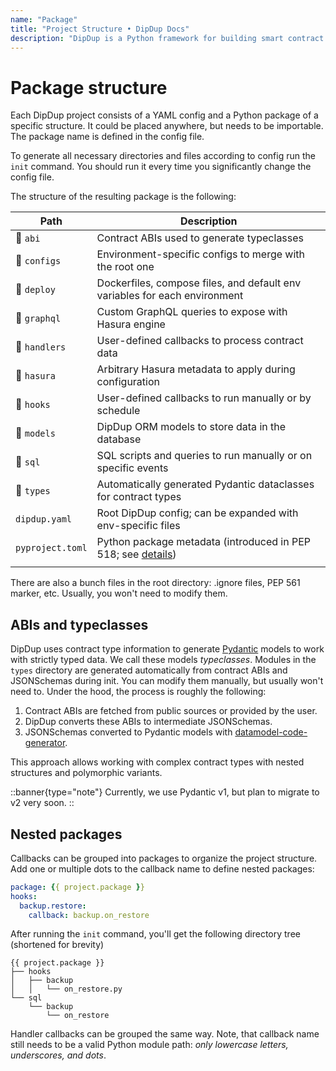 ```yaml
---
name: "Package"
title: "Project Structure • DipDup Docs"
description: "DipDup is a Python framework for building smart contract indexers. It helps developers focus on business logic instead of writing a boilerplate to store and serve data."
---
```


# Package structure

Each DipDup project consists of a YAML config and a Python package of a specific structure. It could be placed anywhere, but needs to be importable. The package name is defined in the config file.

To generate all necessary directories and files according to config run the `init` command. You should run it every time you significantly change the config file.

The structure of the resulting package is the following:

| Path                     | Description                                                                                                                          |
| ------------------------ | ------------------------------------------------------------------------------------------------------------------------------------ |
| :file_folder: `abi`      | Contract ABIs used to generate typeclasses                                                                                           |
| :file_folder: `configs`  | Environment-specific configs to merge with the root one                                                                              |
| :file_folder: `deploy`   | Dockerfiles, compose files, and default env variables for each environment                                                                                    |
| :file_folder: `graphql`  | Custom GraphQL queries to expose with Hasura engine                                                                                                    |
| :file_folder: `handlers` | User-defined callbacks to process contract data                                                                                      |
| :file_folder: `hasura`   | Arbitrary Hasura metadata to apply during configuration                                                                              |
| :file_folder: `hooks`    | User-defined callbacks to run manually or by schedule                                                                                |
| :file_folder: `models`   | DipDup ORM models to store data in the database                                                                                      |
| :file_folder: `sql`      | SQL scripts and queries to run manually or on specific events                                                                        |
| :file_folder: `types`    | Automatically generated Pydantic dataclasses for contract types                                                                      |
| `dipdup.yaml`            | Root DipDup config; can be expanded with env-specific files                                                                          |
| `pyproject.toml`         | Python package metadata (introduced in PEP 518; see [details](https://pip.pypa.io/en/stable/reference/build-system/pyproject-toml/)) |
|                          |                                                                                                                                      |

There are also a bunch files in the root directory: .ignore files, PEP 561 marker, etc. Usually, you won't need to modify them.

## ABIs and typeclasses

DipDup uses contract type information to generate [Pydantic](https://docs.pydantic.dev/) models to work with strictly typed data. We call these models _typeclasses_. Modules in the `types` directory are generated automatically from contract ABIs and JSONSchemas during init. You can modify them manually, but usually won't need to. Under the hood, the process is roughly the following:

1. Contract ABIs are fetched from public sources or provided by the user.
2. DipDup converts these ABIs to intermediate JSONSchemas.
3. JSONSchemas converted to Pydantic models with [datamodel-code-generator](https://pydantic-docs.helpmanual.io/datamodel_code_generator/).

This approach allows working with complex contract types with nested structures and polymorphic variants.

::banner{type="note"}
Currently, we use Pydantic v1, but plan to migrate to v2 very soon.
::

<!--
DipDup receives all smart contract data (transaction parameters, resulting storage, big_map updates) in normalized form ([read more](https://baking-bad.org/blog/2021/03/03/tzkt-v14-released-with-improved-smart-contract-data-and-websocket-api/) about how TzKT handles Michelson expressions) but still as raw JSON. DipDup uses contract type information to generate data classes, which allow developers to work with strictly typed data.

DipDup generates  models out of JSONSchema. You might want to install additional plugins ([PyCharm](https://pydantic-docs.helpmanual.io/pycharm_plugin/), [mypy](https://pydantic-docs.helpmanual.io/mypy_plugin/)) for convenient work with this library.

The following models are created at `init` for different indexes:

* `operation`: storage type for all contracts in handler patterns plus parameter type for all destination+entrypoint pairs.
* `big_map`: key and storage types for all used contracts and big map paths.
* `event`: payload types for all used contracts and tags.

Other index kinds do not use code generated types.
-->

## Nested packages

Callbacks can be grouped into packages to organize the project structure. Add one or multiple dots to the callback name to define nested packages:

```yaml [dipdup.yaml]
package: {{ project.package }}
hooks:
  backup.restore:
    callback: backup.on_restore
```

After running the `init` command, you'll get the following directory tree (shortened for brevity)

```
{{ project.package }}
├── hooks
│   ├── backup
│   │   └── on_restore.py
└── sql
    └── backup
        └── on_restore
```

Handler callbacks can be grouped the same way. Note, that callback name still needs to be a valid Python module path: _only lowercase letters, underscores, and dots_.
